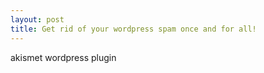 ```yaml
---
layout: post
title: Get rid of your wordpress spam once and for all!
---
```


akismet wordpress plugin

